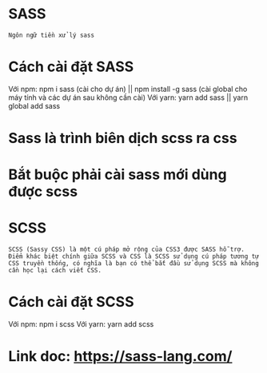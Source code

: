 # SASS
    Ngôn ngữ tiền xử lý sass
# Cách cài đặt SASS
  Với npm:
    npm i sass (cài cho dự án) || npm install -g sass (cài global cho máy tính và các dự án sau không cần cài)
  Với yarn:
    yarn add sass || yarn global add sass
# Sass là trình biên dịch scss ra css
# Bắt buộc phải cài sass mới dùng được scss


# SCSS
    SCSS (Sassy CSS) là một cú pháp mở rộng của CSS3 được SASS hỗ trợ. Điểm khác biệt chính giữa SCSS và CSS là SCSS sử dụng cú pháp tương tự CSS truyền thống, có nghĩa là bạn có thể bắt đầu sử dụng SCSS mà không cần học lại cách viết CSS. 
# Cách cài đặt SCSS
  Với npm:
    npm i scss
  Với yarn:
    yarn add scss
# Link doc: https://sass-lang.com/
